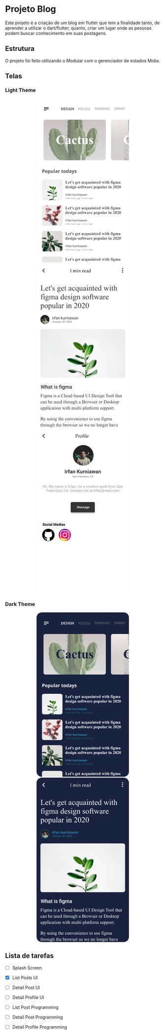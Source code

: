 # Projeto Blog

Este projeto é a criação de um blog em flutter que tem a finalidade tanto, de aprender a utilizar o dart/flutter, quanto, criar um lugar onde as pessoas podem buscar conhecimento em suas postagens.

## Estrutura

O projeto foi feito utilizando o Modular com o gerenciador de estados Mobx.

## Telas

### Light Theme

<p align="center">
  <img src="telas/light-theme_screen-1.png" width="300" height="533"/>
  <img src="telas/light-theme_screen-2.png" width="300" height="533"/>
  <img src="telas/light-theme_screen-3.png" width="300" height="533"/>
</p>

### Dark Theme

<p align="center">
  <img src="telas/dark-theme_screen-1.png" width="300" height="533"/>
  <img src="telas/dark-theme_screen-2.png" width="300" height="533"/>
</p>

## Lista de tarefas

- [ ] Splash Screen
- [x] List Posts UI
- [ ] Detail Post UI
- [ ] Detail Profile UI
- [ ] List Post Programming
- [ ] Detail Post Programming
- [ ] Detail Profile Programming

